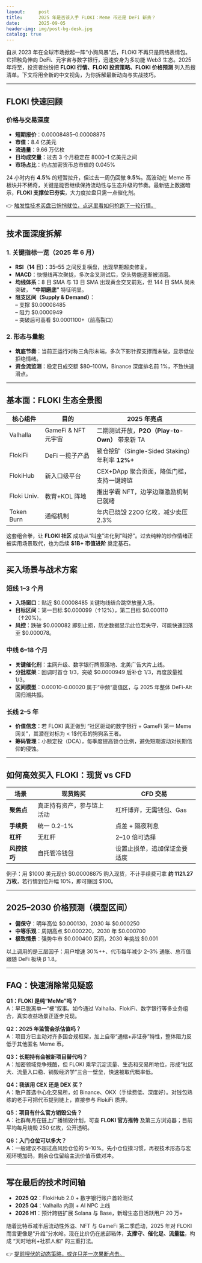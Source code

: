 ```yaml
---
layout:     post
title:      2025 年是否该入手 FLOKI：Meme 币还是 DeFi 新贵？
date:       2025-09-05
header-img: img/post-bg-desk.jpg
catalog: true
---
```


自从 2023 年在全球市场掀起一阵“小狗风暴”后，FLOKI 不再只是网络表情包。它把触角伸向 DeFi、元宇宙与数字银行，迅速变身为多功能 Web3 生态。2025 年将至，投资者纷纷把 **FLOKI 行情、FLOKI 投资策略、FLOKI 价格预测** 列入热搜清单。下文将用全新的中文视角，为你拆解最新动向与实战技巧。

---

## FLOKI 快速回顾

### 价格与交易深度
- **短期报价**：$0.00008485–$0.00008875  
- **市值**：8.4 亿美元  
- **流通量**：9.66 万亿枚  
- **日均成交量**：过去 3 个月稳定在 8000–1 亿美元之间  
- **市场占比**：约占加密货币总市值的 0.045%

24 小时内有 **4.5%** 的短暂拉升，但过去一周仍回撤 **9.5%**。高波动在 Meme 币板块并不稀奇，关键是能否继续保持流动性与生态升级的节奏。最新链上数据暗示，**FLOKI 支撑位已夯实**，大力度拉盘只需一点催化剂。

👉 [触发性技术买盘已悄悄就位，点这里看如何抢跑下一轮行情。](https://okxdog.com/)

---

## 技术面深度拆解

### 1. 关键指标一览（2025 年 6 月）
- **RSI（14 日）**：35–55 之间反复横盘，出现早期超卖修复。
- **MACD**：快慢线再次聚拢，多次金叉测试后，空头势能逐渐被消磨。
- **均线体系**：8 日 SMA 与 13 日 SMA 出现黄金交叉前兆，但 144 日 SMA 尚未突破， **“中期磨底”** 特征明显。
- **阻支区间（Supply & Demand）**：  
  – 支撑 $0.00008485  
  – 阻力 $0.0000949  
  – 突破后可高看 $0.0001100+（前高裂口）

### 2. 形态与量能
- **筑底节奏**：当前正运行对称三角形末端，多次下影针探支撑而未破，显示低位拒绝情绪。
- **资金流监测**：稳定日成交额 $80–100M，Binance 深度排名前 1%，不致快速滑点。

---

## 基本面：FLOKI 生态全景图

| 核心组件 | 目的 | 2025 年亮点 |
|---|---|---|
| Valhalla | GameFi & NFT 元宇宙 | 二期测试开放，**P2O（Play-to-Own）** 带来新 TA |
| FlokiFi | DeFi 一揽子产品 | 锁仓挖矿（Single-Sided Staking）年利率 **12%+** |
| FlokiHub | 新入口级平台 | CEX+DApp 聚合页面，降低门槛，支持一键跨链 |
| Floki Univ. | 教育+KOL 阵地 | 推出学霸 NFT，边学边赚激励机制已就绪 |
| Token Burn | 通缩机制 | 年内已烧毁 2200 亿枚，减少卖压 2.3% |

这套组合拳，让 **FLOKI 社区** 成功从“叫座”进化到“叫好”。过去纯粹的炒作情绪正被实用场景取代，也为后续 **$1B+ 市值进阶** 奠定基石。

---

## 买入场景与战术方案

### 短线 1–3 个月
- **入场窗口**：贴近 $0.00008485 关键均线结合跳空放量入场。
- **目标区间**：第一目标 $0.000099（↑12%），第二目标 $0.000110（↑20%）。
- **风控**：跌破 $0.000082 即刻止损，历史数据显示此位若失守，可能快速回落至 $0.000078。

### 中线 6–18 个月
- **关键催化剂**：主网升级、数字银行牌照落地、北美广告大片上线。
- **分批框架**：回调时首仓 1/3，突破 $0.0000949 后补仓 1/3，再度放量推 1/3。
- **区间模型**：$0.00010–$0.00020 属于“中频“高值区，与 2025 年整体 DeFi-Alt 回归潮共振。

### 长线 2–5 年
- **价值信念**：若 FLOKI 真正做到 “社区驱动的数字银行 + GameFi 第一 Meme 网关”，其潜在对标为 < 1$代币的狗狗系王者。
- **筹码管理**：小额定投（DCA），每季度提高锁仓比例，避免短期波动对长期信仰的侵蚀。

---

## 如何高效买入 FLOKI：现货 vs CFD

| 场景 | 现货购买 | CFD 交易 |
|---|---|---|
| **聚焦点** | 真正持有资产，参与链上活动 | 杠杆博弈，无需钱包、Gas |
| **手续费** | 统一 0.2–1% | 点差 + 隔夜利息 |
| **杠杆** | 无杠杆 | 2–10 倍可选择 |
| **风控技巧** | 自托管冷钱包 | 设置止损单，追加保证金要适度 |

例子：用 $1000 美元现价 $0.00008875 购入现货，不计手续费可拿 **约 1121.27 万枚**，若行情到位升幅 10%，即可赚回 $100。

---

## 2025–2030 价格预测（模型区间）
- **偏保守**：明年高位 $0.000130，2030 年 $0.000250
- **中等乐观**：周期高点 $0.000220，2030 年 $0.000700
- **极致情景**：强势牛市 $0.000400 区间，2030 年挑战 $0.001

以上调用的是三层因子：用户增速 30%++、代币每年减少 2–3% 通胀、总市值跟随 DeFi 板块 β 1.8。

---

## FAQ：快速消除常见疑惑

**Q1：FLOKI 是纯“MeMe”吗？**  
A：早已脱离单一“梗”叙事。如今通过 Valhalla、FlokiFi、数字银行等多业务组合，真实收益场景正逐步兑现。

**Q2：2025 年监管会杀估值吗？**  
A：项目方已主动对齐多国合规框架，加上自带“通缩+非证券”特性，整体阻力反低于其他匿名 Meme 币。

**Q3：长期持有会被新项目替代吗？**  
A：加密领域竞争残酷，但 FLOKI 乘早沉淀流量、生态和交易所地位，形成“社区大、流量入口稳、销毁经济学”三合一壁垒，快速被取代概率低。

**Q4：我该用 CEX 还是 DEX 买？**  
A：散户首选中心化交易所，如 Binance、OKX（手续费低、深度好）。对钱包熟练的老手可把代币提到链上，直接参与 FlokiFi 质押。

**Q5：项目有什么官方销毁公告？**  
A：社群每月在链上广播销毁计划，可查 **FLOKI 官方推特** 及第三方浏览器；目前平均每月烧毁 250 亿枚，公开透明。

**Q6：入门仓位可以多大？**  
A：一般建议不超过高风险仓位的 5–10%。先小仓位摸习惯，再视技术形态与宏观环境加码，剩余仓位留给主流价值币做对冲。

---

## 写在最后的技术时间轴

- **2025 Q2**：FlokiHub 2.0 + 数字银行账户首轮测试  
- **2025 Q4**：Valhalla 内测 + AI NPC 上线  
- **2026 H1**：预计跨链扩展 Solana 与 Base，新增生态日活跃用户 20 万+

随着比特币减半后流动性外溢、NFT 与 GameFi 第二季启动，2025 年对 FLOKI 而言更像是“升维”分水岭。现在比价仍在底部箱体，**支撑守、催化足、流量猛**，构成 “天时地利+社群人和” 的三重打法。

👉 [提前埋伏的动态策略，或许只差一次果断点击。](https://okxdog.com/)
